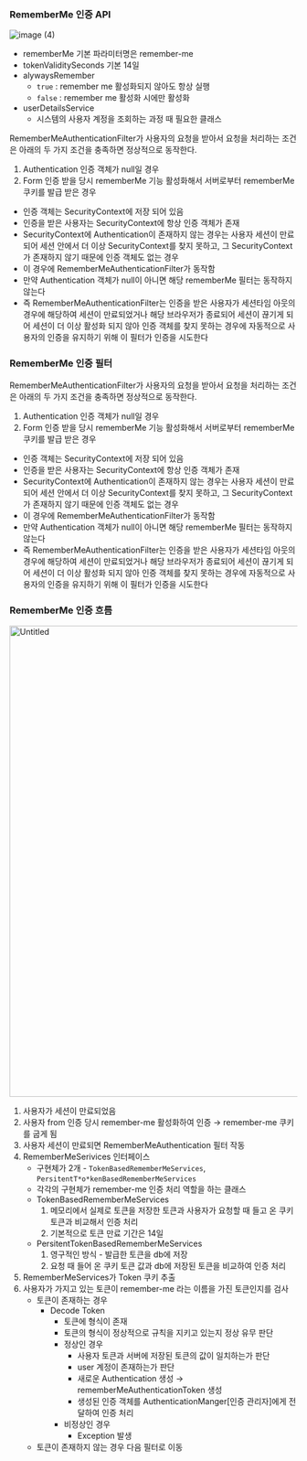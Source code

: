 ### RememberMe 인증 API
![image (4)](https://github.com/user-attachments/assets/ef7956f1-0524-4567-8832-e0b8683d2118)

- rememberMe 기본 파라미터명은 remember-me
- tokenValiditySeconds 기본 14일
- alywaysRemember
    - `true` : remember me 활성화되지 않아도 항상 실행
    - `false` : remember me 활성화 시에만 활성화
- userDetailsService
    - 시스템의 사용자 계정을 조회하는 과정 때 필요한 클래스

RememberMeAuthenticationFilter가 사용자의 요청을 받아서 요청을 처리하는 조건은 아래의 두 가지 조건을 충족하면 정상적으로 동작한다.

1. Authentication 인증 객체가 null일 경우
2. Form 인증 받을 당시 rememberMe 기능 활성화해서 서버로부터 rememberMe 쿠키를 발급 받은 경우
- 인증 객체는 SecurityContext에 저장 되어 있음
- 인증을 받은 사용자는 SecurityContext에 항상 인증 객체가 존재
- SecurityContext에 Authentication이 존재하지 않는 경우는 사용자 세션이 만료 되어 세션 안에서 더 이상 SecurityContext를 찾지 못하고, 그 SecurityContext가 존재하지 않기 때문에 인증 객체도 없는 경우
- 이 경우에 RememberMeAuthenticationFilter가 동작함
- 만약 Authentication 객체가 null이 아니면 해당 rememberMe 필터는 동작하지 않는다
- 즉 RememberMeAuthenticationFilter는 인증을 받은 사용자가 세션타임 아웃의 경우에 해당하여 세션이 만료되었거나 해당 브라우저가 종료되어 세션이 끊기게 되어 세션이 더 이상 활성화 되지 않아 인증 객체를 찾지 못하는 경우에 자동적으로 사용자의 인증을 유지하기 위해 이 필터가 인증을 시도한다

### RememberMe 인증 필터
RememberMeAuthenticationFilter가 사용자의 요청을 받아서 요청을 처리하는 조건은 아래의 두 가지 조건을 충족하면 정상적으로 동작한다.

1. Authentication 인증 객체가 null일 경우
2. Form 인증 받을 당시 rememberMe 기능 활성화해서 서버로부터 rememberMe 쿠키를 발급 받은 경우
- 인증 객체는 SecurityContext에 저장 되어 있음
- 인증을 받은 사용자는 SecurityContext에 항상 인증 객체가 존재
- SecurityContext에 Authentication이 존재하지 않는 경우는 사용자 세션이 만료 되어 세션 안에서 더 이상 SecurityContext를 찾지 못하고, 그 SecurityContext가 존재하지 않기 때문에 인증 객체도 없는 경우
- 이 경우에 RememberMeAuthenticationFilter가 동작함
- 만약 Authentication 객체가 null이 아니면 해당 rememberMe 필터는 동작하지 않는다
- 즉 RememberMeAuthenticationFilter는 인증을 받은 사용자가 세션타임 아웃의 경우에 해당하여 세션이 만료되었거나 해당 브라우저가 종료되어 세션이 끊기게 되어 세션이 더 이상 활성화 되지 않아 인증 객체를 찾지 못하는 경우에 자동적으로 사용자의 인증을 유지하기 위해 이 필터가 인증을 시도한다

### RememberMe 인증 흐름
<img width="824" alt="Untitled" src="https://github.com/user-attachments/assets/5e0c537d-b0e6-4eb8-b446-fbe01b8e045b">

1. 사용자가 세션이 만료되었음
2. 사용자 from 인증 당시 remember-me 활성화하여 인증 → remember-me 쿠키를 굽게 됨
3. 사용자 세션이 만료되면 RememberMeAuthentication 필터 작동
4. RememberMeSerivices 인터페이스
    - 구현체가 2개 - `TokenBasedRememberMeServices`, `PersitentT*o*kenBasedRememberMeServices`
    - 각각의 구현체가 remember-me 인증 처리 역할을 하는 클래스
    - TokenBasedRememberMeServices
        1. 메모리에서 실제로 토큰을 저장한 토큰과 사용자가 요청할 때 들고 온 쿠키 토큰과 비교해서 인증 처리
        2. 기본적으로 토큰 만료 기간은 14일
    - PersitentTokenBasedRememberMeServices
        1. 영구적인 방식 - 발급한 토큰을 db에 저장
        2. 요청 때 들어 온 쿠키 토큰 값과 db에 저장된 토큰을 비교하여 인증 처리
5. RememberMeServices가 Token 쿠키 추출
6. 사용자가 가지고 있는 토큰이 remember-me 라는 이름을 가진 토큰인지를 검사
    - 토큰이 존재하는 경우
        - Decode Token
            - 토큰에 형식이 존재
            - 토큰의 형식이 정상적으로 규칙을 지키고 있는지 정상 유무 판단
            - 정상인 경우
                - 사용자 토큰과 서버에 저장된 토큰의 값이 일치하는가 판단
                - user 계정이 존재하는가 판단
                - 새로운 Authentication 생성 → rememberMeAuthenticationToken 생성
                - 생성된 인증 객체를 AuthenticationManger[인증 관리자]에게 전달하여 인증 처리
            - 비정상인 경우
                - Exception 발생
    - 토큰이 존재하지 않는 경우 다음 필터로 이동

